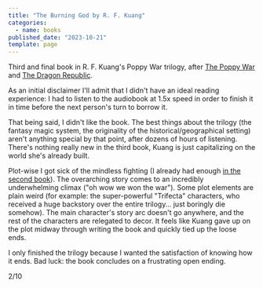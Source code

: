 ```yaml
---
title: "The Burning God by R. F. Kuang"
categories:
  - name: books
published_date: "2023-10-21"
template: page
---
```


Third and final book in R. F. Kuang's Poppy War trilogy, after [The Poppy War](/notes/the-poppy-war-by-r-f-kuang/) and [The Dragon Republic](/notes/the-dragon-republic-by-r-f-kuang/).

As an initial disclaimer I'll admit that I didn't have an ideal reading experience: I had to listen to the audiobook at 1.5x speed in order to finish it in time before the next person's turn to borrow it.

That being said, I didn't like the book. The best things about the trilogy (the fantasy magic system, the originality of the historical/geographical setting) aren't anything special by that point, after dozens of hours of listening. There's nothing really new in the third book, Kuang is just capitalizing on the world she's already built.

Plot-wise I got sick of the mindless fighting (I already had enough [in the second book](/notes/the-dragon-republic-by-r-f-kuang/)). The overarching story comes to an incredibly underwhelming climax ("oh wow we won the war"). Some plot elements are plain weird (for example: the super-powerful "Trifecta" characters, who received a huge backstory over the entire trilogy... just boringly die somehow). The main character's story arc doesn't go anywhere, and the rest of the characters are relegated to decor. It feels like Kuang gave up on the plot midway through writing the book and quickly tied up the loose ends.

I only finished the trilogy because I wanted the satisfaction of knowing how it ends. Bad luck: the book concludes on a frustrating open ending.

2/10
